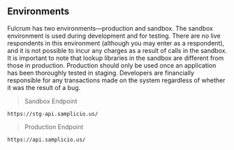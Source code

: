 ## Environments

Fulcrum has two environments—production and sandbox. The sandbox environment is used during development and for testing. There are no live respondents in this environment (although you may enter as a respondent), and it is not possible to incur any charges as a result of calls in the sandbox. It is important to note that lookup libraries in the sandbox are different from those in production. Production should only be used once an application has been thoroughly tested in staging. Developers are financially responsible for any transactions made on the system regardless of whether it was the result of a bug.

> Sandbox Endpoint

```plaintext
https://stg-api.samplicio.us/
```

> Production Endpoint

```plaintext
https://api.samplicio.us/
```